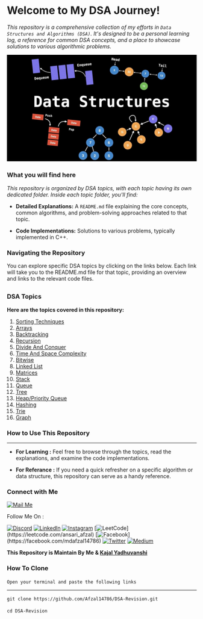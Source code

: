 # Welcome to My DSA Journey!  

_This repository is a comprehensive collection of my efforts in `Data Structures and Algorithms (DSA)`. It's designed to be a personal learning log, a reference for common DSA concepts, and a place to showcase solutions to various algorithmic problems._  

![DSA Banner](./assets/DSA_Banner.jpg)  

### What you will find here  
_This repository is organized by DSA topics, with each topic having its own dedicated folder. Inside each topic folder, you'll find:_  

* **Detailed Explanations:** A `README.md` file explaining the core concepts, common algorithms, and problem-solving approaches related to that topic.  

* **Code Implementations:** Solutions to various problems, typically implemented in C++.  

### Navigating the Repository  
You can explore specific DSA topics by clicking on the links below. Each link will take you to the README.md file for that topic, providing an overview and links to the relevant code files.  

##

### DSA Topics  
**Here are the topics covered in this repository:**  

1. [Sorting Techniques](./Sorting/README.md)  
2. [Arrays](./Arrays/README.md)  
3. [Backtracking](./Backtraking/README.md)  
4. [Recursion](./Recursion/README.md)  
5. [Divide And Conquer](./Divide_Conquer/README.md)  
6. [Time And Space Complexity](./Time-Space-Complexity/README.md)  
7. [Bitwise](./Bitwise/README.md)  
8. [Linked List](./LinkedList/README.md)
9. [Matrices](./Matrices/README.md)
10. [Stack](./Stack/README.md)
11. [Queue](./Queues/README.md)
12. [Tree](./Tree/README.md)
13. [Heap/Priority Queue](./Heap/README.md)
14. [Hashing](./Hashing/README.md)
15. [Trie](./Tries/README.md)  
16. [Graph](./Graph/README.md)  

### How to Use This Repository  
****
* **For Learning :** Feel free to browse through the topics, read the explanations, and examine the code implementations.  

* **For Referance :** If you need a quick refresher on a specific algorithm or data structure, this repository can serve as a handy reference.  

### Connect with Me  
[![Mail Me](https://img.shields.io/badge/Contact-blue?style=social&logo=gmail)](mailto:mdafzal14777@gmail.com)  

Follow Me On :  

[![Discord](https://img.shields.io/badge/Discord-%237289DA.svg?logo=discord&logoColor=white)](https://discord.gg/mdafzal14786)
[![LinkedIn](https://img.shields.io/badge/LinkedIn-%230077B5.svg?logo=linkedin&logoColor=white)](https://linkedin.com/in/mdafzal14786)
[![Instagram](https://img.shields.io/badge/Instagram-%23E4405F.svg?logo=instagram&logoColor=white)](https://instagram.com/mdafzal14786)
[![LeetCode](https://img.shields.io/badge/LeetCode-FFA116.svg?logo=leetcode&logoColor=black")](https://leetcode.com/ansari_afzal)
[![Facebook](https://img.shields.io/badge/Facebook-%231877F2.svg?logo=facebook&logoColor=white")](https://facebook.com/mdafzal14786)
[![Twitter](https://img.shields.io/badge/Twitter-%231DA1F2.svg?logo=twitter&logoColor=white)](https://twitter.com/mdafzal14786)
[![Medium](https://img.shields.io/badge/Medium-12100E.svg?logo=medium&logoColor=white)](https://medium.com/@mdafzal14786)



**This Repository is Maintain By Me & [Kajal Yadhuvanshi](https://github.com/kajal824)**


### How To Clone  

`Open your terminal and paste the following links`
****
```
git clone https://github.com/Afzal14786/DSA-Revision.git

cd DSA-Revision  
```
